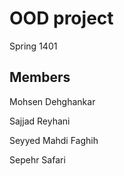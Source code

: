 # OOD project

Spring 1401

## Members

Mohsen Dehghankar

Sajjad Reyhani

Seyyed Mahdi Faghih

Sepehr Safari
